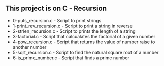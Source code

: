 ## This project is on C - Recursion

+ 0-puts_recursion.c - Script to print strings
+ 1-print_rev_recursion.c - Script to print a string in reverse
+ 2-strlen_recursion.c - Script to prints the length of a string
+ 3-factorial.c - Script that calcualates the factorial of a given number
+ 4-pow_recursion.c - Script that returns the value of number raise to another number
+ 5-sqrt_recursion.c - Script to find the natural square root of a number
+ 6-is_prime_number.c - Script that finds a prime number
